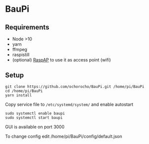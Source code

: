 # BauPi 

## Requirements

* Node >10
* yarn
* ffmpeg
* raspistill
* (optional) [RaspAP](https://github.com/billz/raspap-webgui#quick-installer) to use it as access point (wifi)

## Setup

```
git clone https://github.com/ochorocho/BauPi.git /home/pi/BauPi
cd /home/pi/BauPi
yarn install
```

Copy service file to `/etc/systemd/system/` and enable autostart

```
sudo systemctl enable baupi
sudo systemctl start baupi
```

GUI is available on port 3000

To change config edit /home/pi/BauPi/config/default.json
